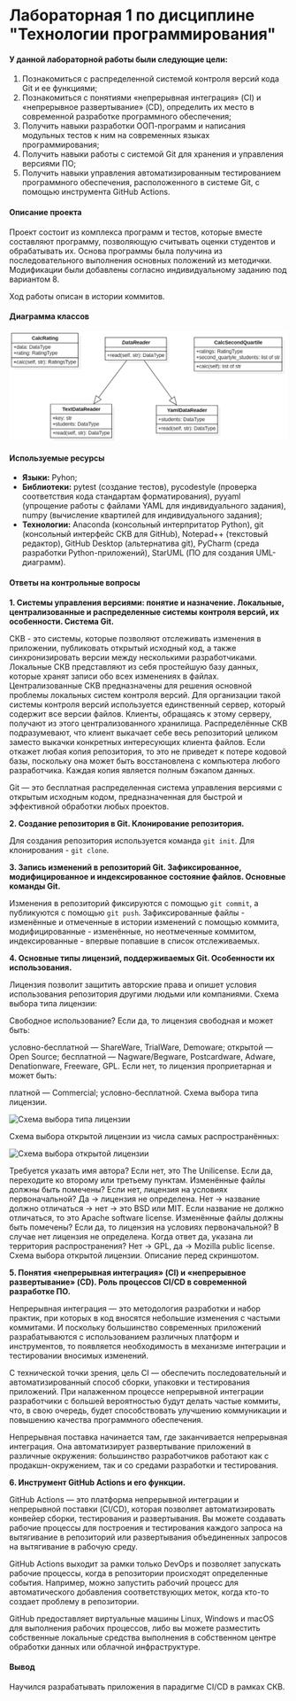 # Лабораторная 1 по дисциплине "Технологии программирования"

#### У данной лабораторной работы были следующие цели:
1. Познакомиться c распределенной системой контроля версий кода Git и ее функциями;
2. Познакомиться с понятиями «непрерывная интеграция» (CI) и «непрерывное развертывание» (CD), определить их место в современной разработке программного обеспечения;
3. Получить навыки разработки ООП-программ и написания модульных тестов к ним на современных языках программирования;
4. Получить навыки работы с системой Git для хранения и управления версиями ПО;
5. Получить навыки управления автоматизированным тестированием программного обеспечения, расположенного в системе Git, с помощью инструмента GitHub Actions.

#### Описание проекта
Проект состоит из комплекса программ и тестов, которые вместе составляют программу, позволяющую считывать оценки студентов и обрабатывать их. Основа программы была получина из последовательного выполнения основных положений из методички. Модификации были добавлены согласно индивидуальному заданию под вариантом 8.

Ход работы описан в истории коммитов.

#### Диаграмма классов
![alt text](https://github.com/DozenDevil/PTLab1/blob/main/ClassDiagram.png?raw=true)

#### Используемые ресурсы
- **Языки:** Pyhon;
- **Библиотеки:** pytest (создание тестов), pycodestyle (проверка соответствия кода стандартам форматирования), pyyaml (упрощение работы с файлами YAML для индивидуального задания), numpy (вычисление квартилей для индивидуального задания);
- **Технологии:** Anaconda (консольный интерпритатор Python), git (консольный интерфейс СКВ для GitHub), Notepad++ (текстовый редактор), GitHub Desktop (альтернатива git), PyCharm (среда разработки Python-приложений), StarUML (ПО для создания UML-диаграмм).

#### Ответы на контрольные вопросы
**1. Системы управления версиями: понятие и назначение. Локальные, централизованные и распределенные системы контроля версий, их особенности. Система Git.**

СКВ - это системы, которые позволяют отслеживать изменения в приложении, публиковать открытый исходный код, а также синхронизировать версии между несколькими разработчиками.
Локальные СКВ представляют из себя простейшую базу данных, которые хранят записи обо всех изменениях в файлах.
Централизованные СКВ предназначены для решения основной проблемы локальных систем контроля версий. Для организации такой системы контроля версий используется единственный сервер, который содержит все версии файлов. Клиенты, обращаясь к этому серверу, получают из этого централизованного хранилища.
Распределённые СКВ подразумевают, что клиент выкачает себе весь репозиторий целиком заместо выкачки конкретных интересующих клиента файлов. Если откажет любая копия репозитория, то это не приведет к потере кодовой базы, поскольку она может быть восстановлена с компьютера любого разработчика. Каждая копия является полным бэкапом данных. 

Git — это бесплатная распределенная система управления версиями с открытым исходным кодом, предназначенная для быстрой и эффективной обработки любых проектов.

**2. Создание репозитория в Git. Клонирование репозитория.**

Для создания репозитория используется команда `git init`. Для клонирования - `git clone`.

**3. Запись изменений в репозиторий Git. Зафиксированное, модифицированное и индексированное состояние файлов. Основные команды Git.**

Изменения в репозиторий фиксируются с помощью `git commit`, а публикуются с помощью `git push`. Зафиксированные файлы - изменённые и отмеченные в истории изменений с помощью коммита, модифицированные - изменённые, но неотмеченные коммитом, индексированные - впервые попавшие в список отслеживаемых.

**4. Основные типы лицензий, поддерживаемых Git. Особенности их использования.**

Лицензия позволит защитить авторские права и опишет условия использования репозитория другими людьми или компаниями. Схема выбора типа лицензии:

Свободное использование? Если да, то лицензия свободная и может быть:

условно-бесплатной — ShareWare, TrialWare, Demoware;
открытой — Open Source;
бесплатной — Nagware/Begware, Postcardware, Adware, Denationware, Freeware, GPL.
Если нет, то лицензия проприетарная и может быть:

платной — Commercial;
условно-бесплатной.
Схема выбора типа лицензии.

![Схема выбора типа лицензии](https://github.com/user-attachments/assets/04d21ab0-e53d-4214-a385-abb23d9fd43f)

Схема выбора открытой лицензии из числа самых распространённых:

![Схема выбора открытой лицензии](https://github.com/user-attachments/assets/d10a6adb-11f0-4c39-ad85-4ecc4ffe85f8)


Требуется указать имя автора? Если нет, это The Unilicense. Если да, переходите ко второму или третьему пунктам.
Изменённые файлы должны быть помечены? Если нет, лицензия на условиях первоначальной? Да → лицензия не определена. Нет → название должно отличаться → нет → это BSD или MIT. Если название не должно отличаться, то это Apache software license.
Изменённые файлы должны быть помечены? Если да, то лицензия на условиях первоначальной? В случае нет лицензия не определена. Когда ответ да, указана ли территория распространения? Нет → GPL, да → Mozilla public license.
Схема выбора открытой лицензии. Описание перед скриншотом.

**5. Понятия «непрерывная интеграция» (CI) и «непрерывное развертывание» (CD). Роль процессов CI/CD в современной разработке ПО.**

Непрерывная интеграция — это методология разработки и набор практик, при которых в код вносятся небольшие изменения с частыми коммитами. И поскольку большинство современных приложений разрабатываются с использованием различных платформ и инструментов, то появляется необходимость в механизме интеграции и тестировании вносимых изменений.

С технической точки зрения, цель CI — обеспечить последовательный и автоматизированный способ сборки, упаковки и тестирования приложений. При налаженном процессе непрерывной интеграции разработчики с большей вероятностью будут делать частые коммиты, что, в свою очередь, будет способствовать улучшению коммуникации и повышению качества программного обеспечения.

Непрерывная поставка начинается там, где заканчивается непрерывная интеграция. Она автоматизирует развертывание приложений в различные окружения: большинство разработчиков работают как с продакшн-окружением, так и со средами разработки и тестирования.

**6. Инструмент GitHub Actions и его функции.**

GitHub Actions — это платформа непрерывной интеграции и непрерывной поставки (CI/CD), которая позволяет автоматизировать конвейер сборки, тестирования и развертывания. Вы можете создавать рабочие процессы для построения и тестирования каждого запроса на вытягивание в репозиторий или развертывания объединенных запросов на вытягивание в рабочую среду.

GitHub Actions выходит за рамки только DevOps и позволяет запускать рабочие процессы, когда в репозитории происходят определенные события. Например, можно запустить рабочий процесс для автоматического добавления соответствующих меток, когда кто-то создает проблему в репозитории.

GitHub предоставляет виртуальные машины Linux, Windows и macOS для выполнения рабочих процессов, либо вы можете разместить собственные локальные средства выполнения в собственном центре обработки данных или облачной инфраструктуре.

#### Вывод
Научился разрабатывать приложения в парадигме CI/CD в рамках СКВ.

